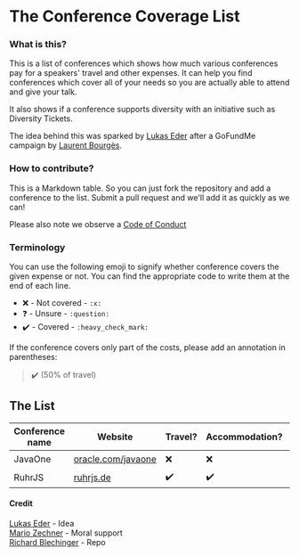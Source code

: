 # The Conference Coverage List

### What is this?

This is a list of conferences which shows how much various conferences pay for a speakers' travel and other expenses. It can help you find conferences which cover all of your needs so you are actually able to attend and give your talk.

It also shows if a conference supports diversity with an initiative such as Diversity Tickets.

The idea behind this was sparked by [Lukas Eder](https://twitter.com/lukaseder/status/889837600776871936) after a GoFundMe campaign by [Laurent Bourgès](https://www.gofundme.com/javaone-2017-travel-costs).

### How to contribute?

This is a Markdown table. So you can just fork the repository and add a conference to the list. Submit a pull request and we'll add it as quickly as we can!

Please also note we observe a [Code of Conduct](./CODE-OF-CONDUCT.md)

### Terminology

You can use the following emoji to signify whether conference covers the given expense or not. You can find the appropriate code to write them at the end of each line.

* :x:  - Not covered - `:x:`
* :question: - Unsure - `:question:`
* :heavy_check_mark: - Covered - `:heavy_check_mark:`

If the conference covers only part of the costs, please add an annotation in parentheses:

> :heavy_check_mark: (50% of travel)

## The List

| Conference name | Website | Travel? | Accommodation? | Diversity initative? | Other expenses? |
| --- | --- | --- | --- | --- | --- |
| JavaOne | [oracle.com/javaone](http://oracle.com/javaone) | :x: | :x: | :x: | :question: |
| RuhrJS | [ruhrjs.de](https://ruhrjs.de/) |  :heavy_check_mark: | :heavy_check_mark: | :heavy_check_mark: | :question: |

#### Credit

[Lukas Eder](http://twitter.com/lukaseder) - Idea  
[Mario Zechner](http://twitter.com/badlogicgames) - Moral support  
[Richard Blechinger](http://twitter.com/_pretzelhands) - Repo
